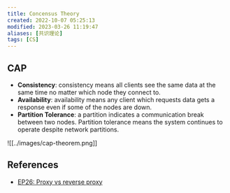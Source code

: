 ```yaml
---
title: Concensus Theory
created: 2022-10-07 05:25:13
modified: 2023-03-26 11:19:47
aliases: [共识理论]
tags: [CS]
---
```


## CAP

- **Consistency**: consistency means all clients see the same data at the same time no matter which node they connect to.  
- **Availability**: availability means any client which requests data gets a response even if some of the nodes are down.  
- **Partition Tolerance**: a partition indicates a communication break between two nodes. Partition tolerance means the system continues to operate despite network partitions.

![[../images/cap-theorem.png]]

## References

- [EP26: Proxy vs reverse proxy](https://blog.bytebytego.com/p/ep25-proxy-vs-reverse-proxy)
